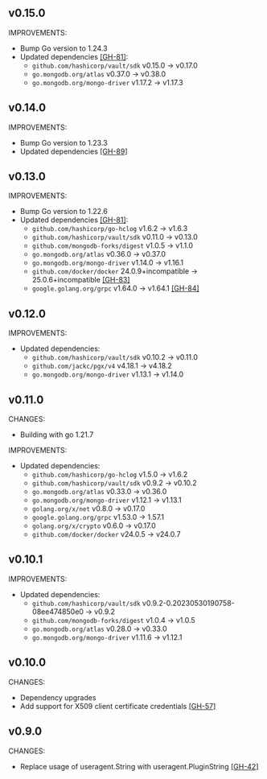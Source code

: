 ## v0.15.0
IMPROVEMENTS:
* Bump Go version to 1.24.3
* Updated dependencies [[GH-81]](https://github.com/hashicorp/vault-plugin-database-mongodbatlas/pull/81):
  * `github.com/hashicorp/vault/sdk` v0.15.0 -> v0.17.0
  * `go.mongodb.org/atlas` v0.37.0 -> v0.38.0
  * `go.mongodb.org/mongo-driver` v1.17.2 -> v1.17.3

## v0.14.0

IMPROVEMENTS:
* Bump Go version to 1.23.3
* Updated dependencies [[GH-89]](https://github.com/hashicorp/vault-plugin-database-mongodbatlas/pull/89)

## v0.13.0

IMPROVEMENTS:
* Bump Go version to 1.22.6
* Updated dependencies [[GH-81]](https://github.com/hashicorp/vault-plugin-database-mongodbatlas/pull/81):
  * `github.com/hashicorp/go-hclog` v1.6.2 -> v1.6.3
  * `github.com/hashicorp/vault/sdk` v0.11.0 -> v0.13.0
  * `github.com/mongodb-forks/digest` v1.0.5 -> v1.1.0
  * `go.mongodb.org/atlas` v0.36.0 -> v0.37.0
  * `go.mongodb.org/mongo-driver` v1.14.0 -> v1.16.1
  * `github.com/docker/docker` 24.0.9+incompatible -> 25.0.6+incompatible [[GH-83]](https://github.com/hashicorp/vault-plugin-database-mongodbatlas/pull/83)
  * `google.golang.org/grpc` v1.64.0 -> v1.64.1 [[GH-84]](https://github.com/hashicorp/vault-plugin-database-mongodbatlas/pull/84)

## v0.12.0

IMPROVEMENTS:
* Updated dependencies:
  * `github.com/hashicorp/vault/sdk` v0.10.2 -> v0.11.0
  * `github.com/jackc/pgx/v4` v4.18.1 -> v4.18.2
  * `go.mongodb.org/mongo-driver` v1.13.1 -> v1.14.0

## v0.11.0

CHANGES:
* Building with go 1.21.7

IMPROVEMENTS:
* Updated dependencies:
  * `github.com/hashicorp/go-hclog` v1.5.0 -> v1.6.2
  * `github.com/hashicorp/vault/sdk` v0.9.2 -> v0.10.2
  * `go.mongodb.org/atlas` v0.33.0 -> v0.36.0
  * `go.mongodb.org/mongo-driver` v1.12.1 -> v1.13.1
  * `golang.org/x/net` v0.8.0 -> v0.17.0
  * `google.golang.org/grpc` v1.53.0 -> 1.57.1
  * `golang.org/x/crypto` v0.6.0 -> v0.17.0
  * `github.com/docker/docker` v24.0.5 -> v24.0.7

## v0.10.1

IMPROVEMENTS:
* Updated dependencies:
   * `github.com/hashicorp/vault/sdk` v0.9.2-0.20230530190758-08ee474850e0 -> v0.9.2
   * `github.com/mongodb-forks/digest` v1.0.4 -> v1.0.5
   * `go.mongodb.org/atlas` v0.28.0 -> v0.33.0
   * `go.mongodb.org/mongo-driver` v1.11.6 -> v1.12.1

## v0.10.0

CHANGES:

- Dependency upgrades
- Add support for X509 client certificate credentials [[GH-57]](https://github.com/hashicorp/vault-plugin-database-mongodbatlas/pull/57)

## v0.9.0

CHANGES:

- Replace usage of useragent.String with useragent.PluginString [[GH-42]](https://github.com/hashicorp/vault-plugin-database-mongodbatlas/pull/42)
